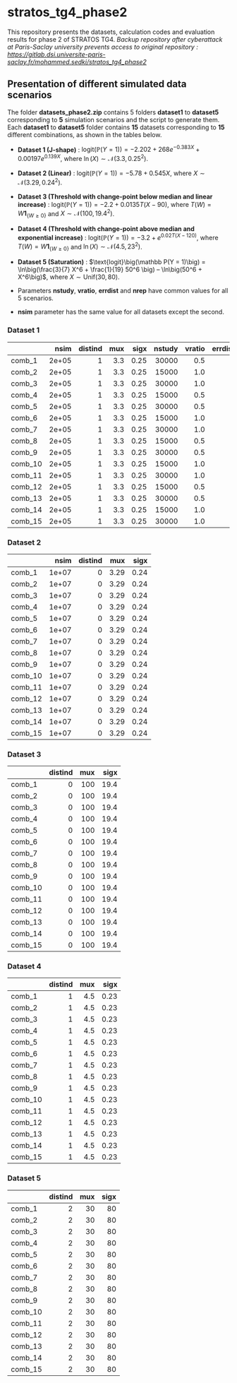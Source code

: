 # stratos_tg4_phase2
This repository presents the datasets, calculation codes and evaluation results for phase 2 of STRATOS TG4. *Backup repository after cyberattack at Paris-Saclay university  prevents access to original repository : https://gitlab.dsi.universite-paris-saclay.fr/mohammed.sedki/stratos_tg4_phase2*



## Presentation of different simulated data scenarios

The folder **datasets_phase2.zip** contains 5 folders **dataset1** to **dataset5** corresponding to **5** simulation scenarios and the script to generate them. Each **dataset1** to **dataset5** folder contains **15** datasets corresponding to **15** different combinations, as shown in the tables below. 


- **Dataset 1 (J-shape)** : $\text{logit}\big(\mathbb P(Y = 1)\big) =  -2.202 + 268 e^{-0.383 X} + 0.00197 e^{0.139 X}$, where $\ln(X) \sim \mathcal{N}\big(3.3, 0.25^2\big)$.

- **Dataset 2 (Linear)** : $\text{logit}\big(\mathbb P(Y = 1)\big) =  -5.78 + 0.545 X$, where $X \sim \mathcal{N}\big(3.29, 0.24^2\big)$.

- **Dataset 3 (Threshold with change-point below median and linear increase)** : 
$\text{logit}\big(\mathbb P(Y = 1)\big) =  -2.2 + 0.0135 T \big(X-90\big)$, where $T(W) =  W \mathbf{1}_{\{W \ge 0\}}$  and $X \sim \mathcal{N}\big(100,  19.4^2\big)$.

- **Dataset 4 (Threshold with change-point above median and exponential increase)** : 
$\text{logit}\big(\mathbb P(Y = 1)\big) =  -3.2 + e^{0.02 T(X-120)}$, where $T(W) =  W \mathbf{1}_{\{W \ge 0\}}$  and $\ln(X) \sim \mathcal{N}\big(4.5,  23^2\big)$.

- **Dataset 5 (Saturation)** : $\text{logit}\big(\mathbb P(Y = 1)\big) = \ln\big(\frac{3}{7} X^6 + \frac{1}{19} 50^6 \big) – \ln\big(50^6 + X^6\big)$, where $X \sim \text{Unif}(30,80)$.


- Parameters **nstudy**, **vratio**, **errdist** and **nrep** have common values for all 5 scenarios.
- **nsim** parameter has the same value for all datasets except the second. 

### Dataset 1

|        |  nsim| distind| mux| sigx| nstudy| vratio| errdist| nrep|
|:-------|-----:|-------:|---:|----:|------:|------:|-------:|----:|
|comb_1  | 2e+05|       1| 3.3| 0.25|  30000|    0.5|       0|  250|
|comb_2  | 2e+05|       1| 3.3| 0.25|  15000|    1.0|       0|  250|
|comb_3  | 2e+05|       1| 3.3| 0.25|  30000|    1.0|       0|  250|
|comb_4  | 2e+05|       1| 3.3| 0.25|  15000|    0.5|       1|  250|
|comb_5  | 2e+05|       1| 3.3| 0.25|  30000|    0.5|       1|  250|
|comb_6  | 2e+05|       1| 3.3| 0.25|  15000|    1.0|       1|  250|
|comb_7  | 2e+05|       1| 3.3| 0.25|  30000|    1.0|       1|  250|
|comb_8  | 2e+05|       1| 3.3| 0.25|  15000|    0.5|       0|  750|
|comb_9  | 2e+05|       1| 3.3| 0.25|  30000|    0.5|       0|  750|
|comb_10 | 2e+05|       1| 3.3| 0.25|  15000|    1.0|       0|  750|
|comb_11 | 2e+05|       1| 3.3| 0.25|  30000|    1.0|       0|  750|
|comb_12 | 2e+05|       1| 3.3| 0.25|  15000|    0.5|       1|  750|
|comb_13 | 2e+05|       1| 3.3| 0.25|  30000|    0.5|       1|  750|
|comb_14 | 2e+05|       1| 3.3| 0.25|  15000|    1.0|       1|  750|
|comb_15 | 2e+05|       1| 3.3| 0.25|  30000|    1.0|       1|  750|

### Dataset 2 

|        |  nsim| distind|  mux| sigx| 
|:-------|-----:|-------:|----:|----:|
|comb_1  | 1e+07|       0| 3.29| 0.24|  
|comb_2  | 1e+07|       0| 3.29| 0.24|  
|comb_3  | 1e+07|       0| 3.29| 0.24|  
|comb_4  | 1e+07|       0| 3.29| 0.24|  
|comb_5  | 1e+07|       0| 3.29| 0.24|  
|comb_6  | 1e+07|       0| 3.29| 0.24|  
|comb_7  | 1e+07|       0| 3.29| 0.24|  
|comb_8  | 1e+07|       0| 3.29| 0.24| 
|comb_9  | 1e+07|       0| 3.29| 0.24|  
|comb_10 | 1e+07|       0| 3.29| 0.24|  
|comb_11 | 1e+07|       0| 3.29| 0.24| 
|comb_12 | 1e+07|       0| 3.29| 0.24|  
|comb_13 | 1e+07|       0| 3.29| 0.24|  
|comb_14 | 1e+07|       0| 3.29| 0.24|  
|comb_15 | 1e+07|       0| 3.29| 0.24|  


### Dataset 3

|        | distind| mux| sigx|
|:-------|-------:|---:|----:|
|comb_1  |       0| 100| 19.4| 
|comb_2  |       0| 100| 19.4| 
|comb_3  |       0| 100| 19.4| 
|comb_4  |       0| 100| 19.4|  
|comb_5  |       0| 100| 19.4|  
|comb_6  |       0| 100| 19.4|  
|comb_7  |       0| 100| 19.4|  
|comb_8  |       0| 100| 19.4|  
|comb_9  |       0| 100| 19.4| 
|comb_10 |       0| 100| 19.4| 
|comb_11 |       0| 100| 19.4|  
|comb_12 |       0| 100| 19.4|  
|comb_13 |       0| 100| 19.4|  
|comb_14 |       0| 100| 19.4|  
|comb_15 |       0| 100| 19.4|  

### Dataset 4 

|       | distind| mux| sigx|
|:------|-------:|---:|----:|
|comb_1 |       1| 4.5| 0.23| 
|comb_2 |       1| 4.5| 0.23|  
|comb_3 |       1| 4.5| 0.23|  
|comb_4 |       1| 4.5| 0.23|  
|comb_5 |       1| 4.5| 0.23| 
|comb_6 |       1| 4.5| 0.23|  
|comb_7 |       1| 4.5| 0.23|  
|comb_8 |       1| 4.5| 0.23|  
|comb_9 |       1| 4.5| 0.23|  
|comb_10|       1| 4.5| 0.23|  
|comb_11|       1| 4.5| 0.23|  
|comb_12|       1| 4.5| 0.23|  
|comb_13|       1| 4.5| 0.23| 
|comb_14|       1| 4.5| 0.23|  
|comb_15|       1| 4.5| 0.23|  

### Dataset 5 

|        | distind| mux| sigx| 
|:-------|-------:|---:|----:|
|comb_1  |       2|  30|   80|  
|comb_2  |       2|  30|   80| 
|comb_3  |       2|  30|   80|  
|comb_4  |       2|  30|   80|  
|comb_5  |       2|  30|   80|  
|comb_6  |       2|  30|   80|  
|comb_7  |       2|  30|   80|  
|comb_8  |       2|  30|   80|  
|comb_9  |       2|  30|   80|  
|comb_10 |       2|  30|   80|  
|comb_11 |       2|  30|   80|  
|comb_12 |       2|  30|   80|  
|comb_13 |       2|  30|   80|  
|comb_14 |       2|  30|   80|  
|comb_15 |       2|  30|   80|  

